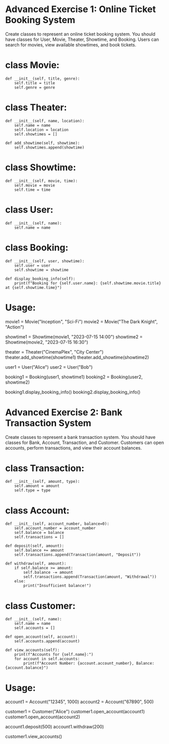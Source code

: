 # Advanced Exercise 1: Online Ticket Booking System
Create classes to represent an online ticket booking system. You should have classes for User, Movie, Theater, Showtime, and Booking. Users can search for movies, view available showtimes, and book tickets.

# class Movie:
    def __init__(self, title, genre):
        self.title = title
        self.genre = genre

# class Theater:
    def __init__(self, name, location):
        self.name = name
        self.location = location
        self.showtimes = []

    def add_showtime(self, showtime):
        self.showtimes.append(showtime)

# class Showtime:
    def __init__(self, movie, time):
        self.movie = movie
        self.time = time

# class User:
    def __init__(self, name):
        self.name = name

# class Booking:
    def __init__(self, user, showtime):
        self.user = user
        self.showtime = showtime

    def display_booking_info(self):
        print(f"Booking for {self.user.name}: {self.showtime.movie.title} at {self.showtime.time}")

# Usage:
movie1 = Movie("Inception", "Sci-Fi")
movie2 = Movie("The Dark Knight", "Action")

showtime1 = Showtime(movie1, "2023-07-15 14:00")
showtime2 = Showtime(movie2, "2023-07-15 16:30")

theater = Theater("CinemaPlex", "City Center")
theater.add_showtime(showtime1)
theater.add_showtime(showtime2)

user1 = User("Alice")
user2 = User("Bob")

booking1 = Booking(user1, showtime1)
booking2 = Booking(user2, showtime2)

booking1.display_booking_info()
booking2.display_booking_info()

# Advanced Exercise 2: Bank Transaction System
Create classes to represent a bank transaction system. You should have classes for Bank, Account, Transaction, and Customer. Customers can open accounts, perform transactions, and view their account balances.

# class Transaction:
    def __init__(self, amount, type):
        self.amount = amount
        self.type = type

# class Account:
    def __init__(self, account_number, balance=0):
        self.account_number = account_number
        self.balance = balance
        self.transactions = []

    def deposit(self, amount):
        self.balance += amount
        self.transactions.append(Transaction(amount, "Deposit"))

    def withdraw(self, amount):
        if self.balance >= amount:
            self.balance -= amount
            self.transactions.append(Transaction(amount, "Withdrawal"))
        else:
            print("Insufficient balance!")

# class Customer:
    def __init__(self, name):
        self.name = name
        self.accounts = []

    def open_account(self, account):
        self.accounts.append(account)

    def view_accounts(self):
        print(f"Accounts for {self.name}:")
        for account in self.accounts:
            print(f"Account Number: {account.account_number}, Balance: {account.balance}")

# Usage:
account1 = Account("12345", 1000)
account2 = Account("67890", 500)

customer1 = Customer("Alice")
customer1.open_account(account1)
customer1.open_account(account2)

account1.deposit(500)
account1.withdraw(200)

customer1.view_accounts()
